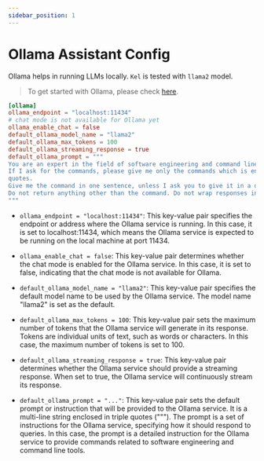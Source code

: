 ```yaml
---
sidebar_position: 1
---
```


# Ollama Assistant Config

Ollama helps in running LLMs locally. `Kel` is tested with `llama2` model.

> To get started with Ollama, please check [here](https://ollama.ai/).

```toml title="config.toml"
[ollama]
ollama_endpoint = "localhost:11434"
# chat mode is not available for Ollama yet
ollama_enable_chat = false
default_ollama_model_name = "llama2"
default_ollama_max_tokens = 100
default_ollama_streaming_response = true
default_ollama_prompt = """
You are an expert in the field of software engineering and command line tools.
If I ask for the commands, please give me only the commands which is enclosed in
quotes.
Give me the command in one sentence, unless I ask you to give it in a different way.
Do not return anything other than the command. Do not wrap responses in quotes.
"""
```

- `ollama_endpoint = "localhost:11434"`: This key-value pair specifies the endpoint or address where the Ollama service is running. In this case, it is set to localhost:11434, which means the Ollama service is expected to be running on the local machine at port 11434.

- `ollama_enable_chat = false`: This key-value pair determines whether the chat mode is enabled for the Ollama service. In this case, it is set to false, indicating that the chat mode is not available for Ollama.

- `default_ollama_model_name = "llama2"`: This key-value pair specifies the default model name to be used by the Ollama service. The model name "llama2" is set as the default.

- `default_ollama_max_tokens = 100`: This key-value pair sets the maximum number of tokens that the Ollama service will generate in its response. Tokens are individual units of text, such as words or characters. In this case, the maximum number of tokens is set to 100.

- `default_ollama_streaming_response = true`: This key-value pair determines whether the Ollama service should provide a streaming response. When set to true, the Ollama service will continuously stream its response.

- `default_ollama_prompt = "..."`: This key-value pair sets the default prompt or instruction that will be provided to the Ollama service. It is a multi-line string enclosed in triple quotes ("""). The prompt is a set of instructions for the Ollama service, specifying how it should respond to queries. In this case, the prompt is a detailed instruction for the Ollama service to provide commands related to software engineering and command line tools.
